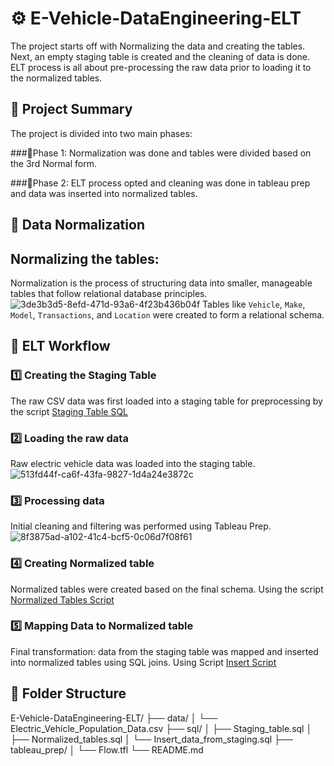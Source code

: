 # ⚙️ E-Vehicle-DataEngineering-ELT

The project starts off with Normalizing the data and creating the tables. Next, an empty staging table is created and the cleaning of data is done. ELT process is all about pre-processing the raw data prior to loading it to the normalized tables. 

## 📌 Project Summary

The project is divided into two main phases:

###🔹Phase 1: 
Normalization was done and tables were divided based on the 3rd Normal form.​

###🔹Phase 2: 
ELT process opted and cleaning was done in tableau prep and data was inserted into normalized tables.

## 🧱 Data Normalization
## Normalizing the tables:
Normalization is the process of structuring data into smaller, manageable tables that follow relational database principles.​
![3de3b3d5-8efd-471d-93a6-4f23b436b04f](https://github.com/user-attachments/assets/ef6289c8-ab37-4dc5-a6ef-b8d70d4d36f7)
Tables like `Vehicle`, `Make`, `Model`, `Transactions`, and `Location` were created to form a relational schema.

## 🔁 ELT Workflow

### 1️⃣ Creating the Staging Table
   The raw CSV data was first loaded into a staging table for preprocessing by the script [Staging Table SQL](Staging_table.sql)
### 2️⃣ Loading the raw data
   Raw electric vehicle data was loaded into the staging table.  
   ![513fd44f-ca6f-43fa-9827-1d4a24e3872c](https://github.com/user-attachments/assets/2004a4ea-9657-4f7e-9ff0-5e0ac8482d6c)
### 3️⃣ Processing data
   Initial cleaning and filtering was performed using Tableau Prep.  
   ![8f3875ad-a102-41c4-bcf5-0c06d7f08f61](https://github.com/user-attachments/assets/550a3e8f-36d7-4aa7-bf24-ed1b34f37aaf)
### 4️⃣ Creating Normalized table
   Normalized tables were created based on the final schema. Using the script [Normalized Tables Script](Normalized_tables.sql)
### 5️⃣ Mapping Data to Normalized table
   Final transformation: data from the staging table was mapped and inserted into normalized tables using SQL joins. Using Script [Insert Script](Insert_data_from_staging.sql)
   
## 📁 Folder Structure
E-Vehicle-DataEngineering-ELT/
├── data/
│ └── Electric_Vehicle_Population_Data.csv
├── sql/
│ ├── Staging_table.sql
│ ├── Normalized_tables.sql
│ └── Insert_data_from_staging.sql
├── tableau_prep/
│ └── Flow.tfl
└── README.md
